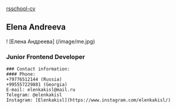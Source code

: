 [rsschool-cv]()
## Elena Andreeva  
! [Елена Андреева] (/image/me.jpg)
### Junior Frontend Developer
```
### Contact information:
#### Phone:
+79776512144 (Russia)
+995557229881 (Georgia)
E-mail: elenkakisl@mail.ru
Telegram: @elenkakisl
Instagram: [Elenkakisl](https://www.instagram.com/elenkakisl/)
